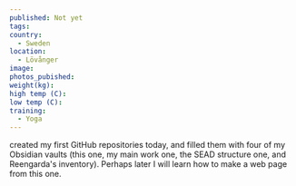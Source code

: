 ```yaml
---
published: Not yet
tags:
country:
  - Sweden
location:
  - Lövånger
image:
photos_pubished:
weight(kg):
high temp (C):
low temp (C):
training:
  - Yoga
---
```

created my first GitHub repositories today, and filled them with four of my Obsidian vaults (this one, my main work one, the SEAD structure one, and Reengarda's inventory). Perhaps later I will learn how to make a web page from this one.